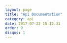 ```yaml
---
layout: page
title: "Api Documentation"
category: api
date: 2017-07-22 15:12:31
order: 9
disqus: 1
---
```



